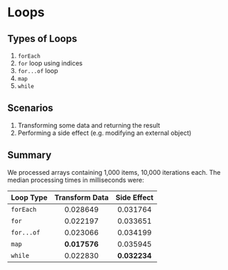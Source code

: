 # Loops

## Types of Loops

1. `forEach`
2. `for` loop using indices
3. `for...of` loop
4. `map`
5. `while`

## Scenarios
1. Transforming some data and returning the result
2. Performing a side effect (e.g. modifying an external object)

## Summary
We processed arrays containing 1,000 items, 10,000 iterations each. The median processing times in milliseconds were:

| Loop Type  | Transform Data | Side Effect  |
| :--------- | :------------: | :----------: |
| `forEach`  | 0.028649       | 0.031764     |
| `for`      | 0.022197       | 0.033651     |
| `for...of` | 0.023066       | 0.034199     |
| `map`      | **0.017576**   | 0.035945     |
| `while`    | 0.022830       | **0.032234** |